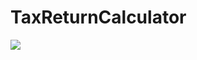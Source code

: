 # TaxReturnCalculator

![](https://user-images.githubusercontent.com/4574670/38424192-a2a65350-3986-11e8-980b-a359764b2e9d.png)
